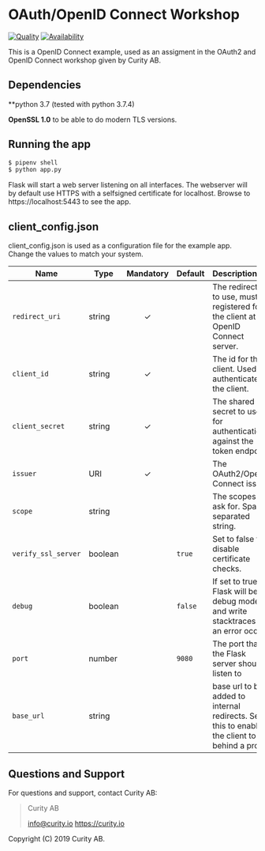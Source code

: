 # OAuth/OpenID Connect Workshop

[![Quality](https://curity.io/assets/images/badges/nordicapis-python-openid-connect-client-quality.svg)](https://curity.io/resources/code-examples/status/)
[![Availability](https://curity.io/assets/images/badges/nordicapis-python-openid-connect-client-availability.svg)](https://curity.io/resources/code-examples/status/)

This is a OpenID Connect example, used as an assigment in the OAuth2 and OpenID Connect workshop given by Curity AB.

## Dependencies

**python 3.7 (tested with python 3.7.4)

**OpenSSL 1.0** to be able to do modern TLS versions.


## Running the app

```bash
$ pipenv shell
$ python app.py
```

Flask will start a web server listening on all interfaces. The webserver will by default use HTTPS with a selfsigned certificate for localhost.
Browse to https://localhost:5443 to see the app.

## client_config.json
client_config.json is used as a configuration file for the example app. Change the values to match your system.

Name            | Type    | Mandatory | Default  | Description
----------------| ------- | :-------: | -------- | :---------------
`redirect_uri`  | string  |    ✓      |          | The redirect uri to use, must be registered for the client at the OpenID Connect server.
`client_id`     | string  |    ✓      |          | The id for the client. Used to authenticate the client.
`client_secret` | string  |    ✓      |          | The shared secret to use for authentication against the token endpoint.
`issuer`        | URI     |    ✓      |          | The OAuth2/OpenID Connect issuer.
`scope`         | string  |           |          | The scopes to ask for. Space separated string.
`verify_ssl_server` | boolean |       | `true`   | Set to false to disable certificate checks.
`debug`         | boolean |           | `false`  | If set to true, Flask will be in debug mode and write stacktraces if an error occurs
`port`          | number  |           | `9080`   | The port that the Flask server should listen to
`base_url`      | string  |           |          | base url to be added to internal redirects. Set this to enable the client to be behind a proxy.

## Questions and Support

For questions and support, contact Curity AB:

> Curity AB
>
> info@curity.io
> https://curity.io


Copyright (C) 2019 Curity AB.
